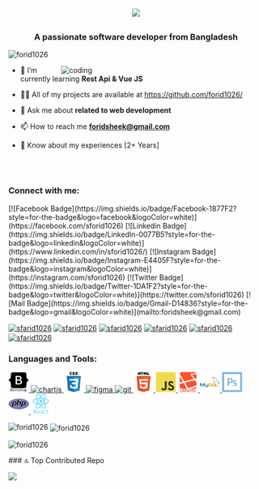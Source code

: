 <h1 align="center">
    <img src="https://readme-typing-svg.herokuapp.com/?font=Righteous&size=35&center=true&vCenter=true&width=500&height=70&duration=4000&lines=Hi+There!+👋;+I'm+Sheikh+Farid!;" />
</h1>
<h3 align="center">A passionate software developer from Bangladesh</h3>

<p align="left"> <img src="https://komarev.com/ghpvc/?username=forid1026&label=Profile%20views&color=0e75b6&style=flat" alt="forid1026" /> </p>


<img align="right" width="400" src="https://i.ibb.co/YQ0Kcq8/coding.gif" alt="coding" border="0">

- 🌱 I’m currently learning **Rest Api & Vue JS**

- 👨‍💻 All of my projects are available at https://github.com/forid1026/

- 💬 Ask me about **related to web development**

- 📫 How to reach me **foridsheek@gmail.com**

- 📄 Know about my experiences [2+ Years]

<br><br>

<h3 align="left">Connect with me:</h3>
[![Facebook Badge](https://img.shields.io/badge/Facebook-1877F2?style=for-the-badge&logo=facebook&logoColor=white)](https://facebook.com/sforid1026) [![Linkedin Badge](https://img.shields.io/badge/LinkedIn-0077B5?style=for-the-badge&logo=linkedin&logoColor=white)](https://www.linkedin.com/in/sforid1026/) [![Instagram Badge](https://img.shields.io/badge/Instagram-E4405F?style=for-the-badge&logo=instagram&logoColor=white)](https://instagram.com/sforid1026) [![Twitter Badge](https://img.shields.io/badge/Twitter-1DA1F2?style=for-the-badge&logo=twitter&logoColor=white)](https://twitter.com/sforid1026) [![Mail Badge](https://img.shields.io/badge/Gmail-D14836?style=for-the-badge&logo=gmail&logoColor=white)](mailto:foridsheek@gmail.com)


<p align="left">
<a href="https://twitter.com/sfarid1026" target="blank"><img align="center" src="https://raw.githubusercontent.com/rahuldkjain/github-profile-readme-generator/master/src/images/icons/Social/twitter.svg" alt="sfarid1026" height="30" width="40" /></a>
<a href="https://linkedin.com/in/sfarid1026" target="blank"><img align="center" src="https://raw.githubusercontent.com/rahuldkjain/github-profile-readme-generator/master/src/images/icons/Social/linked-in-alt.svg" alt="sfarid1026" height="30" width="40" /></a>
<a href="https://stackoverflow.com/users/sfarid1026" target="blank"><img align="center" src="https://raw.githubusercontent.com/rahuldkjain/github-profile-readme-generator/master/src/images/icons/Social/stack-overflow.svg" alt="sfarid1026" height="30" width="40" /></a>
<a href="https://fb.com/sfarid1026" target="blank"><img align="center" src="https://raw.githubusercontent.com/rahuldkjain/github-profile-readme-generator/master/src/images/icons/Social/facebook.svg" alt="sfarid1026" height="30" width="40" /></a>
<a href="https://instagram.com/sfarid1026" target="blank"><img align="center" src="https://raw.githubusercontent.com/rahuldkjain/github-profile-readme-generator/master/src/images/icons/Social/instagram.svg" alt="sfarid1026" height="30" width="40" /></a>
<a href="https://medium.com/sfarid1026" target="blank"><img align="center" src="https://raw.githubusercontent.com/rahuldkjain/github-profile-readme-generator/master/src/images/icons/Social/medium.svg" alt="sfarid1026" height="30" width="40" /></a>
</p>

<h3 align="left">Languages and Tools:</h3>
<p align="left"> <a href="https://getbootstrap.com" target="_blank" rel="noreferrer"> <img src="https://raw.githubusercontent.com/devicons/devicon/master/icons/bootstrap/bootstrap-plain-wordmark.svg" alt="bootstrap" width="40" height="40"/> </a> <a href="https://www.chartjs.org" target="_blank" rel="noreferrer"> <img src="https://www.chartjs.org/media/logo-title.svg" alt="chartjs" width="40" height="40"/> </a> <a href="https://www.w3schools.com/css/" target="_blank" rel="noreferrer"> <img src="https://raw.githubusercontent.com/devicons/devicon/master/icons/css3/css3-original-wordmark.svg" alt="css3" width="40" height="40"/> </a> <a href="https://www.figma.com/" target="_blank" rel="noreferrer"> <img src="https://www.vectorlogo.zone/logos/figma/figma-icon.svg" alt="figma" width="40" height="40"/> </a> <a href="https://git-scm.com/" target="_blank" rel="noreferrer"> <img src="https://www.vectorlogo.zone/logos/git-scm/git-scm-icon.svg" alt="git" width="40" height="40"/> </a> <a href="https://www.w3.org/html/" target="_blank" rel="noreferrer"> <img src="https://raw.githubusercontent.com/devicons/devicon/master/icons/html5/html5-original-wordmark.svg" alt="html5" width="40" height="40"/> </a> <a href="https://developer.mozilla.org/en-US/docs/Web/JavaScript" target="_blank" rel="noreferrer"> <img src="https://raw.githubusercontent.com/devicons/devicon/master/icons/javascript/javascript-original.svg" alt="javascript" width="40" height="40"/> </a> <a href="https://laravel.com/" target="_blank" rel="noreferrer"> <img src="https://raw.githubusercontent.com/devicons/devicon/master/icons/laravel/laravel-plain-wordmark.svg" alt="laravel" width="40" height="40"/> </a> <a href="https://www.mysql.com/" target="_blank" rel="noreferrer"> <img src="https://raw.githubusercontent.com/devicons/devicon/master/icons/mysql/mysql-original-wordmark.svg" alt="mysql" width="40" height="40"/> </a> <a href="https://www.photoshop.com/en" target="_blank" rel="noreferrer"> <img src="https://raw.githubusercontent.com/devicons/devicon/master/icons/photoshop/photoshop-line.svg" alt="photoshop" width="40" height="40"/> </a> <a href="https://www.php.net" target="_blank" rel="noreferrer"> <img src="https://raw.githubusercontent.com/devicons/devicon/master/icons/php/php-original.svg" alt="php" width="40" height="40"/> </a> <a href="https://reactjs.org/" target="_blank" rel="noreferrer"> <img src="https://raw.githubusercontent.com/devicons/devicon/master/icons/react/react-original-wordmark.svg" alt="react" width="40" height="40"/> </a> </p>

<p><img align="left" src="https://github-readme-stats.vercel.app/api/top-langs?username=forid1026&show_icons=true&locale=en&layout=compact" alt="forid1026" /></p>

<p>&nbsp;<img align="center" src="https://github-readme-stats.vercel.app/api?username=forid1026&show_icons=true&locale=en" alt="forid1026" /></p>

<p><img align="center" src="https://github-readme-streak-stats.herokuapp.com/?user=forid1026&" alt="forid1026" /></p>
### 🔝 Top Contributed Repo

![](https://github-contributor-stats.vercel.app/api?username=forid1026&limit=5&theme=flat&combine_all_yearly_contributions=true)
